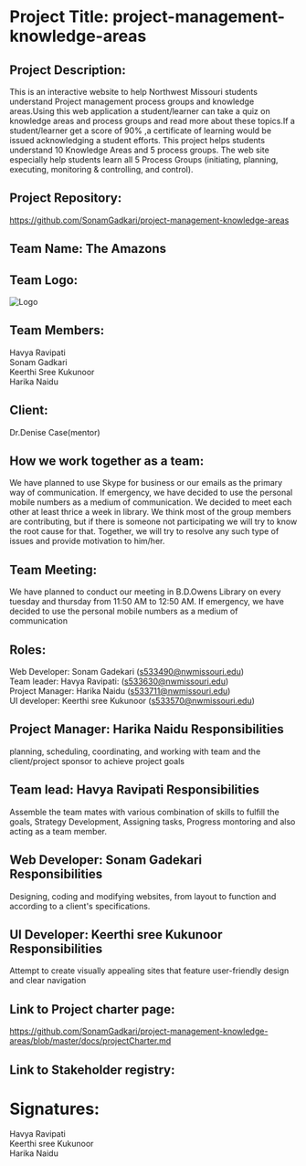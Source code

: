 # Project Title: project-management-knowledge-areas

## Project Description:
This is an interactive website to help Northwest Missouri students understand Project management process groups and knowledge areas.Using this web application a student/learner can take a quiz on knowledge areas and process groups and read more about these topics.If a student/learner get a score of 90% ,a certificate of learning would be issued acknowledging a student efforts. This project helps students understand 10 Knowledge Areas and 5 process groups. The web site especially help students learn all 5 Process Groups (initiating, planning, executing, monitoring & controlling, and control).

## Project Repository:
https://github.com/SonamGadkari/project-management-knowledge-areas

## Team Name: The Amazons 

## Team Logo:
![Logo](https://github.com/SonamGadkari/project-management-knowledge-areas/blob/master/TeamLogo.png)


## Team Members:
Havya Ravipati<br>
Sonam Gadkari<br>
Keerthi Sree Kukunoor<br>
Harika Naidu<br>

## Client:
Dr.Denise Case(mentor) <br>

## How we work together as a team:

We have planned to use Skype for business or our emails as the primary way of communication. If emergency, we have decided to use the personal mobile numbers as a medium of communication. We decided to meet each other at least thrice a week in library. We think most of the group members are contributing, but if there is someone not participating we will try to know the root cause for that. Together, we will try to resolve any such type of issues and provide motivation to him/her.

## Team Meeting:

We have planned to conduct our meeting in B.D.Owens Library on every tuesday and thursday from 11:50 AM to 12:50 AM. If emergency, we have decided to use the personal mobile numbers as a medium of communication 

## Roles:

Web Developer: Sonam Gadekari (s533490@nwmissouri.edu) <br>
Team leader: Havya Ravipati: (s533630@nwmissouri.edu) <br>
Project Manager: Harika Naidu (s533711@nwmissouri.edu) <br>
UI developer: Keerthi sree Kukunoor (s533570@nwmissouri.edu) <br>

## Project Manager: Harika Naidu Responsibilities 

planning, scheduling, coordinating, and working with team and the client/project sponsor to achieve project goals

## Team lead: Havya Ravipati Responsibilities 

Assemble the team mates with various combination of skills to fulfill the goals, Strategy Development, Assigning tasks, Progress montoring and also acting as a team member.

## Web Developer: Sonam Gadekari Responsibilities 

Designing, coding and modifying websites, from layout to function and according to a client's specifications. 

## UI Developer: Keerthi sree Kukunoor Responsibilities 

Attempt to create visually appealing sites that feature user-friendly design and clear navigation

## Link to Project charter page:

https://github.com/SonamGadkari/project-management-knowledge-areas/blob/master/docs/projectCharter.md


## Link to Stakeholder registry: 




# Signatures:

Havya Ravipati<br>
Keerthi sree Kukunoor<br>
Harika Naidu



